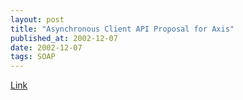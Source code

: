 ```yaml
---
layout: post
title: "Asynchronous Client API Proposal for Axis"
published_at: 2002-12-07
date: 2002-12-07
tags: SOAP
---
```


[Link](http://marc.theaimsgroup.com/?l=axis-dev&m=103903901501446&w=2)  